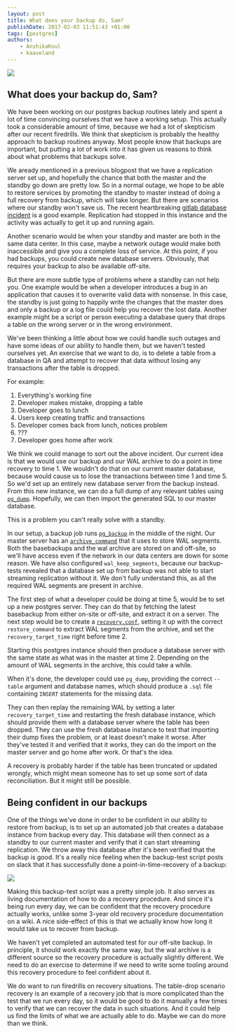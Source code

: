 ```yaml
---
layout: post
title: What does your backup do, Sam?
publishDate: 2017-02-03 11:51:43 +01:00
tags: [postgres]
authors:
    - AnshikaKoul
    - kaaveland
---
```


<img src="https://i.kinja-img.com/gawker-media/image/upload/18mpenleoksq8jpg.jpg">

What does your backup do, Sam?
---

We have been working on our postgres backup routines lately and spent a lot of time convincing ourselves that we have a working setup. This actually took a considerable amount of time, because we had a lot of skepticism after our recent firedrills. We think that skepticism is probably the healthy approach to backup routines anyway. Most people know that backups are important, but putting a lot of work into it has given us reasons to think about what problems that backups solve.

We aready mentioned in a previous blogpost that we have a replication server set up, and hopefully the chance that both the master and the standby go down are pretty low. So in a normal outage, we hope to be able to restore services by promoting the standby to master instead of doing a full recovery from backup, which will take longer. But there are scenarios where our standby won't save us. The recent heartbreaking [gitlab database incident](https://about.gitlab.com/2017/02/01/gitlab-dot-com-database-incident/) is a good example. Replication had stopped in this instance and the activity was actually to get it up and running again.

Another scenario would be when your standby and master are both in the same data center. In this case, maybe a network outage would make both inaccessible and give you a complete loss of service. At this point, if you had backups, you could create new database servers. Obviously, that requires your backup to also be available off-site.

But there are more subtle type of problems where a standby can not help you. One example would be when a developer introduces a bug in an application that causes it to overwrite valid data with nonsense. In this case, the standby is just going to happily write the changes that the master does and only a backup or a log file could help you recover the lost data. Another example might be a script or person executing a database query that drops a table on the wrong server or in the wrong environment.

We've been thinking a little about how we could handle such outages and have some ideas of our ability to handle them, but we haven't tested ourselves yet. An exercise that we want to do, is to delete a table from a database in QA and attempt to recover that data without losing any transactions after the table is dropped.

For example:

1. Everything's working fine
2. Developer makes mistake, dropping a table
3. Developer goes to lunch
4. Users keep creating traffic and transactions
5. Developer comes back from lunch, notices problem
6. ???
7. Developer goes home after work

We think we could manage to sort out the above incident. Our current idea is that we would use our backup and our WAL archive to do a point in time recovery to time 1. We wouldn't do that on our current master database, because would cause us to lose the transactions between time 1 and time 5. So we'd set up an entirely new database server from the backup instead. From this new instance, we can do a full dump of any relevant tables using [`pg_dump`](https://www.postgresql.org/docs/9.5/static/app-pgdump.html). Hopefully, we can then import the generated SQL to our master database.

This is a problem you can't really solve with a standby.

In our setup, a backup job runs [`pg_backup`](https://www.postgresql.org/docs/9.5/static/app-pgbasebackup.html) in the middle of the night. Our master server has an [`archive_command`](https://www.postgresql.org/docs/9.5/static/continuous-archiving.html) that it uses to store WAL segments. Both the basebackups and the wal archive are stored on and off-site, so we'll have access even if the network in our data centers are down for some reason. We have also configured `wal_keep_segments`, because our backup-tests revealed that a database set up from backup was not able to start streaming replication without it. We don't fully understand this, as all the required WAL segments are present in archive.

The first step of what a developer could be doing at time 5, would be to set up a new postgres server. They can do that by fetching the latest basebackup from either on-site or off-site, and extract it on a server. The next step would be to create a [`recovery.conf`](https://www.postgresql.org/docs/9.5/static/recovery-config.html), setting it up with the correct `restore_command` to extract WAL segments from the archive, and set the `recovery_target_time` right before time 2.

Starting this postgres instance should then produce a database server with the same state as what was in the master at time 2. Depending on the amount of WAL segments in the archive, this could take a while.

When it's done, the developer could use `pg_dump`, providing the correct `--table` argument and database names, which should produce a `.sql` file containing `INSERT` statements for the missing data.

They can then replay the remaining WAL by setting a later `recovery_target_time` and restarting the fresh database instance, which should provide them with a database server where the table has been dropped. They can use the fresh database instance to test that importing their dump fixes the problem, or at least doesn't make it worse. After they've tested it and verified that it works, they can do the import on the master server and go home after work. Or that's the idea.

A recovery is probably harder if the table has been truncated or updated wrongly, which might mean someone has to set up some sort of data reconciliation. But it might still be possible.

Being confident in our backups
---

One of the things we've done in order to be confident in our ability to restore from backup, is to set up an automated job that creates a database instance from backup every day. This database will then connect as a standby to our current master and verify that it can start streaming replication. We throw away this database after it's been verified that the backup is good. It's a really nice feeling when the backup-test script posts on slack that it has successfully done a point-in-time-recovery of a backup:

<img src="{{ site.baseurl }}/img/backup-test.png">

Making this backup-test script was a pretty simple job. It also serves as living documentation of how to do a recovery procedure. And since it's being run every day, we can be confident that the recovery procedure actually works, unlike some 3-year old recovery procedure documentation on a wiki. A nice side-effect of this is that we actually know how long it would take us to recover from backup.

We haven't yet completed an automated test for our off-site backup. In principle, it should work exactly the same way, but the wal archive is a different source so the recovery procedure is actually slightly different. We need to do an exercise to determine if we need to write some tooling around this recovery procedure to feel confident about it.

We do want to run firedrills on recovery situations. The table-drop scenario recovery is an example of a recovery job that is more complicated than the test that we run every day, so it would be good to do it manually a few times to verify that we can recover the data in such situations. And it could help us find the limits of what we are actually able to do. Maybe we can do more than we think.
